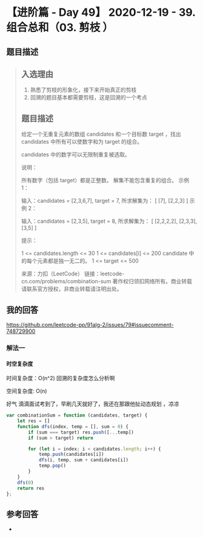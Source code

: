 # 【进阶篇 - Day 49】 2020-12-19 - 39. 组合总和（03. 剪枝 ）

## 题目描述

> ## 入选理由
>
> 1. 熟悉了剪枝的形象化，接下来开始真正的剪枝
> 2. 回溯的题目基本都需要剪枝，这是回溯的一个考点
>
> ## 题目描述
>
> 给定一个无重复元素的数组 candidates 和一个目标数 target ，找出 candidates 中所有可以使数字和为 target 的组合。
>
> candidates 中的数字可以无限制重复被选取。
>
> 说明：
>
> 所有数字（包括 target）都是正整数。
> 解集不能包含重复的组合。
> 示例 1：
>
> 输入：candidates = [2,3,6,7], target = 7,
> 所求解集为：
> [
> [7],
> [2,2,3]
> ]
> 示例 2：
>
> 输入：candidates = [2,3,5], target = 8,
> 所求解集为：
> [
> [2,2,2,2],
> [2,3,3],
> [3,5]
> ]
>
> 提示：
>
> 1 <= candidates.length <= 30
> 1 <= candidates[i] <= 200
> candidate 中的每个元素都是独一无二的。
> 1 <= target <= 500
>
> 来源：力扣（LeetCode）
> 链接：leetcode-cn.com/problems/combination-sum
> 著作权归领扣网络所有。商业转载请联系官方授权，非商业转载请注明出处。

## 我的回答

https://github.com/leetcode-pp/91alg-2/issues/79#issuecomment-748729900

### 解法一

#### 时空复杂度

时间复杂度：O(n^2) 回溯的复杂度怎么分析啊

空间复杂度:   O(n)

好气 滴滴面试考到了，早刷几天就好了，我还在那跟他扯动态规划 ，凉凉

```js
var combinationSum = function (candidates, target) {
    let res = []
    function dfs(index, temp = [], sum = 0) {
        if (sum === target) res.push([...temp])
        if (sum > target) return

        for (let i = index; i < candidates.length; i++) {
            temp.push(candidates[i])
            dfs(i, temp, sum + candidates[i])
            temp.pop()
        }
    }
    dfs(0)
    return res
};
```



## 参考回答

- 
